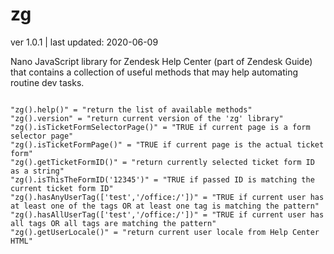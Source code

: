 # zg
	
ver 1.0.1 | last updated: 2020-06-09

Nano JavaScript library for Zendesk Help Center (part of Zendesk Guide) that contains a collection of useful methods that may help automating routine dev tasks.

```

"zg().help()" = "return the list of available methods"
"zg().version" = "return current version of the 'zg' library"
"zg().isTicketFormSelectorPage()" = "TRUE if current page is a form selector page"
"zg().isTicketFormPage()" = "TRUE if current page is the actual ticket form"
"zg().getTicketFormID()" = "return currently selected ticket form ID as a string"
"zg().isThisTheFormID('12345')" = "TRUE if passed ID is matching the current ticket form ID"
"zg().hasAnyUserTag(['test','/office:/'])" = "TRUE if current user has at least one of the tags OR at least one tag is matching the pattern"
"zg().hasAllUserTag(['test','/office:/'])" = "TRUE if current user has all tags OR all tags are matching the pattern"
"zg().getUserLocale()" = "return current user locale from Help Center HTML"

```